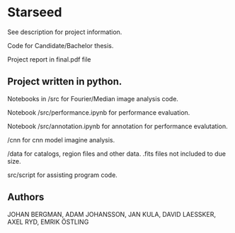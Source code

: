 # Starseed

See description for project information.

Code for Candidate/Bachelor thesis.

Project report in final.pdf file

## Project written in python.

Notebooks in /src for Fourier/Median image analysis code.

Notebook /src/performance.ipynb for performance evaluation.

Notebook /src/annotation.ipynb for annotation for performance evalutation.

/cnn for cnn model imagine analysis.

/data for catalogs, region files and other data. .fits files not included to due size.

src/script for assisting program code.

## Authors

JOHAN BERGMAN, ADAM JOHANSSON, JAN KULA, DAVID LAESSKER, AXEL RYD, EMRIK ÖSTLING
